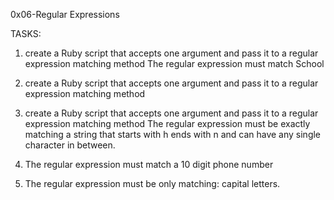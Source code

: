 0x06-Regular Expressions

TASKS:

1. create a Ruby script that accepts one argument and pass it to a regular expression matching method
	The regular expression must match School

2. create a Ruby script that accepts one argument and pass it to a regular expression matching method
	

3. create a Ruby script that accepts one argument and pass it to a regular expression matching method
	The regular expression must be exactly matching a string that starts with h ends with n and can have any single character in between.

4. The regular expression must match a 10 digit phone number

5. The regular expression must be only matching: capital letters.
